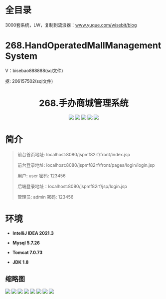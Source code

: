 # 全目录

3000套系统，LW，复制到流浪器：www.yuque.com/wisebit/blog

# 268.HandOperatedMallManagementSystem

<p>V：bisebao888888(sql文件)</p>
<p>抠: 206157502(sql文件)</p>

<p><h1 align="center">268.手办商城管理系统</h1></p>


<p align="center">
	<img src="https://img.shields.io/badge/jdk-1.8-orange.svg"/>
    <img src="https://img.shields.io/badge/spring-5.x-lightgrey.svg"/>
    <img src="https://img.shields.io/badge/springmvc-3.x-blue.svg"/>
    <img src="https://img.shields.io/badge/jsp-3.x-blue.svg"/>
    <img src="https://img.shields.io/badge/mybatis-5.x-yellow.svg"/>
</p>

# 简介
>
> 
>
> 前台首页地址: localhost:8080/jspmf82rf/front/index.jsp
>
> 前台登录地址: localhost:8080/jspmf82rf/front/pages/login/login.jsp
>
> 用户: user 密码: 123456
>
> 后端登录地址：localhost:8080/jspmf82rf/jsp/login.jsp
>
> 管理员: admin   密码: 123456
>

# 环境

- <b>IntelliJ IDEA 2021.3</b>

- <b>Mysql 5.7.26</b>

- <b>Tomcat 7.0.73</b>

- <b>JDK 1.8</b>




## 缩略图

![](https://bitwise.oss-cn-heyuan.aliyuncs.com/2024/9/10/ef4f8a55-ced7-4316-a4ab-9c4c372bf092.png)
![](https://bitwise.oss-cn-heyuan.aliyuncs.com/2024/9/10/e8f07e14-b1fe-41b1-84f8-b29b59a667b6.png)
![](https://bitwise.oss-cn-heyuan.aliyuncs.com/2024/9/10/0a910f5b-90bc-4244-9845-d1c21e6a8e29.png)
![](https://bitwise.oss-cn-heyuan.aliyuncs.com/2024/9/10/58b85825-947e-4c49-8b7e-110fdfc52f9f.png)
![](https://bitwise.oss-cn-heyuan.aliyuncs.com/2024/9/10/6370186b-086e-4339-926e-d181a85846af.png)
![](https://bitwise.oss-cn-heyuan.aliyuncs.com/2024/9/10/e9861516-df51-4c2c-9532-d3a7093dc149.png)
![](https://bitwise.oss-cn-heyuan.aliyuncs.com/2024/9/10/a822fe92-9f2f-47fa-8589-8589945dc96d.png)
![](https://bitwise.oss-cn-heyuan.aliyuncs.com/2024/9/10/fc2ddbb7-2899-479a-a983-e83fbcd5e1b1.png)





